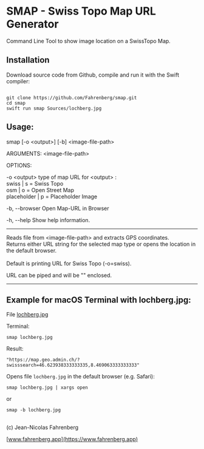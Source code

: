 #  SMAP - Swiss Topo Map URL Generator
Command Line Tool to show image location on a SwissTopo Map.


## Installation
Download source code from Github, compile and run it with the Swift compiler:
```

git clone https://github.com/Fahrenberg/smap.git
cd smap
swift run smap Sources/lochberg.jpg

```

## Usage:

smap [-o \<output\>] [-b] \<image-file-path\>

ARGUMENTS:
  \<image-file-path\>

OPTIONS:

  -o \<output\> type of map URL for \<output\> :
  <br> swiss | s = Swiss Topo
  <br> osm | o = Open Street Map
  <br> placeholder | p = Placeholder Image

  -b, --browser Open Map-URL in Browser

  -h, --help Show help information.

---

Reads file from \<image-file-path\>
and extracts GPS coordinates.<br>
Returns either URL string for the selected map type 
or opens the location in the default browser.<br>
<br>
Default is printing URL for Swiss Topo (-o=swiss).

URL can be piped and will be "" enclosed.

---

## Example for macOS Terminal with lochberg.jpg:
File [lochberg.jpg](https://github.com/Fahrenberg/smap/blob/43b726b9bc03bd5a3a54cf273c78af39ebc07f2c/Sources/lochberg.jpg) 

Terminal:
``` 
smap lochberg.jpg
```
Result:
```
"https://map.geo.admin.ch/?swisssearch=46.623938333333335,8.469063333333333"
```

Opens file `lochberg.jpg` in the default browser (e.g. Safari):
```
smap lochberg.jpg | xargs open
```
  or 
  
```
smap -b lochberg.jpg
```

##
(c) Jean-Nicolas Fahrenberg

[www.fahrenberg.app](https://www.fahrenberg.app)
